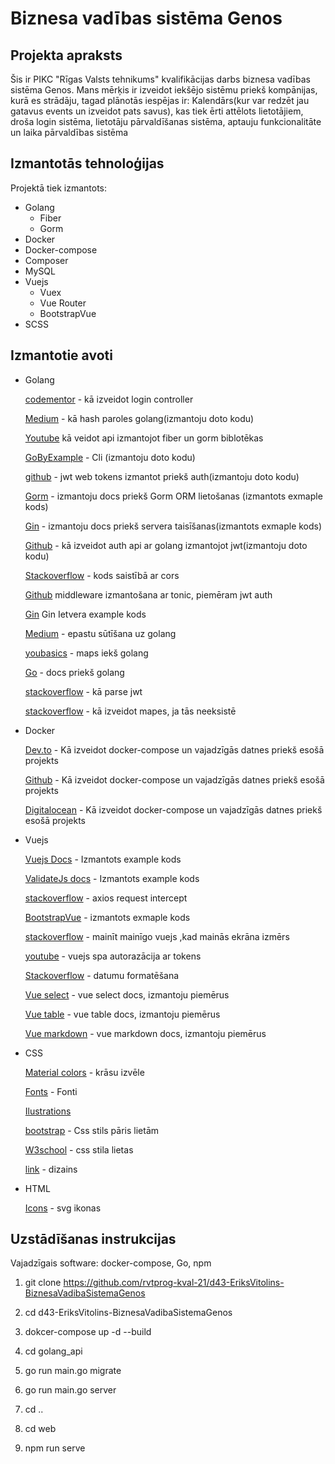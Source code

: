 # Biznesa vadības sistēma Genos

## Projekta apraksts

Šis ir PIKC "Rīgas Valsts tehnikums" kvalifikācijas darbs biznesa vadības sistēma Genos. Mans mērķis ir izveidot 
iekšējo sistēmu priekš kompānijas, kurā es strādāju, tagad plānotās iespējas ir: Kalendārs(kur var redzēt jau gatavus events un izveidot pats savus),
 kas tiek ērti attēlots lietotājiem, droša login sistēma, lietotāju pārvaldīšanas sistēma, aptauju funkcionalitāte un  laika pārvaldības sistēma 

## Izmantotās tehnoloģijas
Projektā tiek izmantots:
  - Golang
    - Fiber
    - Gorm
  - Docker
  - Docker-compose
  - Composer
  - MySQL
  - Vuejs
    - Vuex
    - Vue Router 
    - BootstrapVue
  - SCSS

## Izmantotie avoti
  - Golang
  
    [codementor](https://www.codementor.io/@tamizhvendan/managing-data-in-golang-using-gorm-part-1-a9cdjb8nb) - kā izveidot login controller
    
    [Medium](https://medium.com/@jcox250/password-hash-salt-using-golang-b041dc94cb72) - kā hash paroles golang(izmantoju doto kodu)
    
    [Youtube](https://www.youtube.com/watch?v=Iq2qT0fRhAA) kā veidot api izmantojot fiber un gorm biblotēkas 
    
    [GoByExample](https://gobyexample.com/command-line-arguments) - Cli (izmantoju doto kodu)
    
    [github](https://github.com/gofiber/jwt) - jwt web tokens izmantot priekš auth(izmantoju doto kodu)
    
    [Gorm](https://gorm.io/docs/index.html) - izmantoju docs priekš Gorm ORM lietošanas (izmantots exmaple kods)
    
    [Gin](https://github.com/gin-gonic/gin) - izmantoju docs priekš servera taisīšanas(izmantots exmaple kods)
    
    [Github](https://github.com/gofiber/recipes/tree/master/auth-jwt) - kā izveidot auth api ar golang izmantojot jwt(izmantoju doto kodu)
  
    [Stackoverflow](https://stackoverflow.com/questions/54665442/cors-doesnt-work-on-gin-and-golang-group-routes) - kods saistībā ar cors
    
    [Github](https://github.com/gin-gonic/contrib) middleware izmantošana ar tonic, piemēram jwt auth 
 
    [Gin](https://gin-gonic.com/docs/examples) Gin Ietvera example kods 
    
    [Medium](https://medium.com/wesionary-team/sending-emails-with-go-golang-using-smtp-gmail-and-oauth2-185ee12ab306) - epastu sūtīšana uz golang
 
    [youbasics](https://yourbasic.org/golang/maps-explained/) - maps iekš golang
    
    [Go](https://golang.org/doc/) - docs priekš golang
  
    [stackoverflow](https://stackoverflow.com/questions/59249418/how-to-get-the-claims-from-the-token) - kā parse jwt
    
    [stackoverflow](https://stackoverflow.com/questions/37932551/mkdir-if-not-exists-using-golang) - kā izveidot mapes, ja tās neeksistē
  - Docker
  
     [Dev.to](https://dev.to/aschmelyun/the-beauty-of-docker-for-local-laravel-development-13c0) - Kā izveidot docker-compose un vajadzīgās datnes priekš esošā projekts
     
     [Github](https://github.com/aschmelyun/docker-compose-laravel) -  Kā izveidot docker-compose un vajadzīgās datnes priekš esošā projekts
     
     [Digitalocean](https://www.digitalocean.com/community/tutorials/how-to-set-up-laravel-nginx-and-mysql-with-docker-compose) - Kā izveidot docker-compose un vajadzīgās datnes priekš esošā projekts
  
  - Vuejs
    
    [Vuejs Docs](https://vuejs.org/v2/guide/installation.html) - Izmantots example kods
    
    [ValidateJs docs](https://validatejs.org/) - Izmantots example kods
    
    [stackoverflow](https://stackoverflow.com/questions/48402747/nuxt-js-vue-js-setting-axios-auth-token-in-vuex-store-resets-after-refresh) - axios request intercept

    [BootstrapVue](https://bootstrap-vue.org/) - izmantots exmaple kods 
    
    [stackoverflow](https://stackoverflow.com/questions/49414697/how-to-change-vue-js-data-value-when-screen-size-changes) - mainīt mainīgo vuejs ,kad mainās ekrāna izmērs  
  
    [youtube](https://www.youtube.com/watch?v=C1r85Q3BFqQ&list=PLJpBh2VJhy5wPhAmjDB42pkHUnqolqxxq&index=5 ) - vuejs spa autorazācija ar tokens
      
    [Stackoverflow](https://stackoverflow.com/questions/1643320/get-month-name-from-date/18648314#18648314) - datumu formatēšana
    
    [Vue select](https://vue-select.org/guide/options.html#options-prop) - vue select docs, izmantoju piemērus
    
    [Vue table](https://xaksis.github.io/vue-good-table/guide/configuration/#columns) - vue table docs, izmantoju piemērus
    
    [Vue markdown](https://vue-showdown.js.org/guide/#npm) - vue markdown docs, izmantoju piemērus
  - CSS
  
    [Material colors](https://material.io/resources/color/#!/?view.left=0&view.right=0&primary.color=FFCCBC) - krāsu izvēle
    
    [Fonts](https://fonts.google.com/?sidebar.open=true&selection.family=Roboto) - Fonti
    
    [Ilustrations](https://www.pixeltrue.com/free-illustrations)
    
    [bootstrap](https://getbootstrap.com/) - Css stils pāris lietām
    
    [W3school](https://www.w3schools.com/css/default.asp) - css stila lietas
    
    [link](https://demos.creative-tim.com/bootstrap-vue-argon-dashboard-pro/#/!) - dizains
    
  - HTML
  
    [Icons](https://tablericons.com/) - svg ikonas
  

## Uzstādīšanas instrukcijas
Vajadzīgais software: docker-compose, Go, npm 

1. git clone https://github.com/rvtprog-kval-21/d43-EriksVitolins-BiznesaVadibaSistemaGenos

2. cd d43-EriksVitolins-BiznesaVadibaSistemaGenos

3. dokcer-compose up -d --build

4. cd golang_api

5. go run main.go migrate

6. go run main.go server

7. cd ..

8. cd web

9. npm run serve